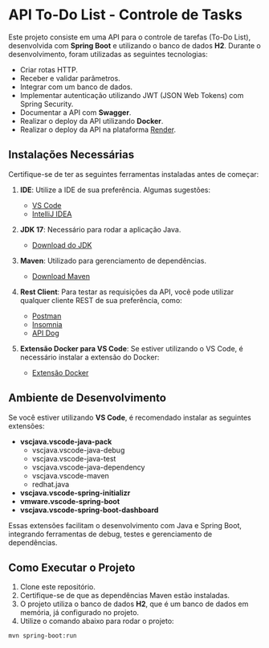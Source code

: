 # API To-Do List - Controle de Tasks

Este projeto consiste em uma API para o controle de tarefas (To-Do List), desenvolvida com **Spring Boot** e utilizando o banco de dados **H2**. Durante o desenvolvimento, foram utilizadas as seguintes tecnologias:

- Criar rotas HTTP.
- Receber e validar parâmetros.
- Integrar com um banco de dados.
- Implementar autenticação utilizando JWT (JSON Web Tokens) com Spring Security.
- Documentar a API com **Swagger**.
- Realizar o deploy da API utilizando **Docker**.
- Realizar o deploy da API na plataforma [Render](https://render.com).

## Instalações Necessárias

Certifique-se de ter as seguintes ferramentas instaladas antes de começar:

1. **IDE**: Utilize a IDE de sua preferência. Algumas sugestões:
   - [VS Code](https://code.visualstudio.com/)
   - [IntelliJ IDEA](https://www.jetbrains.com/idea/)

2. **JDK 17**: Necessário para rodar a aplicação Java.
   - [Download do JDK](https://www.oracle.com/java/technologies/javase-jdk17-downloads.html)

3. **Maven**: Utilizado para gerenciamento de dependências.
   - [Download Maven](https://mvnrepository.com/)

4. **Rest Client**: Para testar as requisições da API, você pode utilizar qualquer cliente REST de sua preferência, como:
   - [Postman](https://www.postman.com/downloads/)
   - [Insomnia](https://insomnia.rest/download)
   - [API Dog](https://apidog.com/)

5. **Extensão Docker para VS Code**: Se estiver utilizando o VS Code, é necessário instalar a extensão do Docker:
   - [Extensão Docker](https://marketplace.visualstudio.com/items?itemName=ms-azuretools.vscode-docker)   

## Ambiente de Desenvolvimento

Se você estiver utilizando **VS Code**, é recomendado instalar as seguintes extensões:

- **vscjava.vscode-java-pack**
  - vscjava.vscode-java-debug
  - vscjava.vscode-java-test
  - vscjava.vscode-java-dependency
  - vscjava.vscode-maven
  - redhat.java
- **vscjava.vscode-spring-initializr**
- **vmware.vscode-spring-boot**
- **vscjava.vscode-spring-boot-dashboard**

Essas extensões facilitam o desenvolvimento com Java e Spring Boot, integrando ferramentas de debug, testes e gerenciamento de dependências.

## Como Executar o Projeto

1. Clone este repositório.
2. Certifique-se de que as dependências Maven estão instaladas.
3. O projeto utiliza o banco de dados **H2**, que é um banco de dados em memória, já configurado no projeto.
4. Utilize o comando abaixo para rodar o projeto:

```bash
mvn spring-boot:run
